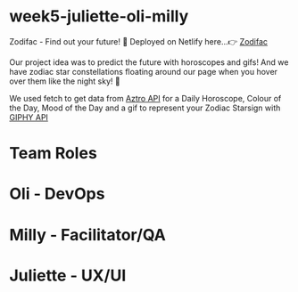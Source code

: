 # week5-juliette-oli-milly
Zodifac - Find out your future! :crystal_ball: Deployed on Netlify here...:point_right: [Zodifac](https://agitated-wilson-4391fd.netlify.app/)

Our project idea was to predict the future with horoscopes and gifs! And we have zodiac star constellations floating around our page when you hover over them like the night sky! 🌃

We used fetch to get data from [Aztro API](https://rapidapi.com/sameer.kumar/api/aztro) for a Daily Horoscope, Colour of the Day, Mood of the Day and a gif to represent your Zodiac Starsign with [GIPHY API](https://giphy.com/)

# Team Roles

# Oli - DevOps 
# Milly - Facilitator/QA
# Juliette - UX/UI


